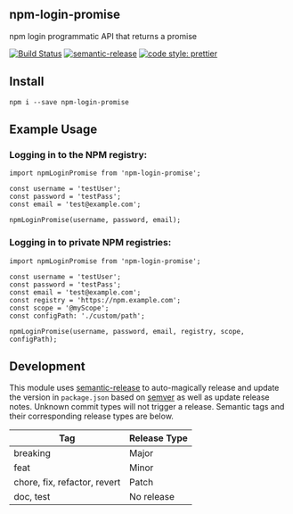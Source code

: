 ## npm-login-promise

npm login programmatic API that returns a promise

[![Build Status](https://cloud.drone.io/api/badges/LumixximuL/npm-login-promise/status.svg)](https://cloud.drone.io/LumixximuL/npm-login-promise)
[![semantic-release](https://img.shields.io/badge/%20%20%F0%9F%93%A6%F0%9F%9A%80-semantic--release-e10079.svg)](https://github.com/semantic-release/semantic-release)
[![code style: prettier](https://img.shields.io/badge/code_style-prettier-ff69b4.svg?style=flat-square)](https://github.com/prettier/prettier)

## Install

```
npm i --save npm-login-promise
```

## Example Usage

### Logging in to the NPM registry:

```
import npmLoginPromise from 'npm-login-promise';

const username = 'testUser';
const password = 'testPass';
const email = 'test@example.com';

npmLoginPromise(username, password, email);
```

### Logging in to private NPM registries:

```
import npmLoginPromise from 'npm-login-promise';

const username = 'testUser';
const password = 'testPass';
const email = 'test@example.com';
const registry = 'https://npm.example.com';
const scope = '@myScope';
const configPath: './custom/path';

npmLoginPromise(username, password, email, registry, scope, configPath);
```

## Development

This module uses [semantic-release](https://github.com/semantic-release/semantic-release) to auto-magically release and update the version in `package.json` based on [semver](https://semver.org/) as well as update release notes. Unknown commit types will not trigger a release. Semantic tags and their corresponding release types are below.

Tag | Release Type
---|---|
breaking | Major
feat | Minor
chore, fix, refactor, revert | Patch
doc, test | No release

